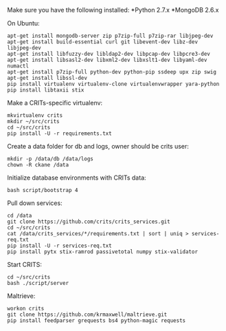 Make sure you have the following installed:
*Python 2.7.x
*MongoDB	2.6.x

On Ubuntu:
```
apt-get install mongodb-server zip p7zip-full p7zip-rar libjpeg-dev
apt-get install build-essential curl git libevent-dev libz-dev libjpeg-dev
apt-get install libfuzzy-dev libldap2-dev libpcap-dev libpcre3-dev
apt-get install libsasl2-dev libxml2-dev libxslt1-dev libyaml-dev numactl
apt-get install p7zip-full python-dev python-pip ssdeep upx zip swig
apt-get install libssl-dev
pip install virtualenv virtualenv-clone virtualenvwrapper yara-python
pip install libtaxii stix
```

Make a CRITs-specific virtualenv:
```
mkvirtualenv crits
mkdir ~/src/crits
cd ~/src/crits
pip install -U -r requirements.txt
```

Create a data folder for db and logs, owner should be crits user:
```
mkdir -p /data/db /data/logs
chown -R ckane /data
```

Initialize database environments with CRITs data:
```
bash script/bootstrap 4
```

Pull down services:
```
cd /data
git clone https://github.com/crits/crits_services.git
cd ~/src/crits
cat /data/crits_services/*/requirements.txt | sort | uniq > services-req.txt
pip install -U -r services-req.txt
pip install pytx stix-ramrod passivetotal numpy stix-validator
```

Start CRITS:
```
cd ~/src/crits
bash ./script/server
```

Maltrieve:
```
workon crits
git clone https://github.com/krmaxwell/maltrieve.git
pip install feedparser grequests bs4 python-magic requests
```
